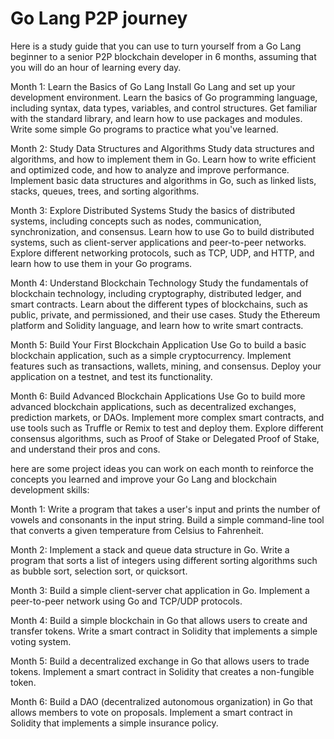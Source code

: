 # Go Lang P2P journey
 Here is a study guide that you can use to turn yourself from a Go Lang beginner to a senior P2P blockchain developer in 6 months, assuming that you will do an hour of learning every day.  
 
 Month 1: Learn the Basics of Go Lang  Install Go Lang and set up your development environment. Learn the basics of Go programming language, including syntax, data types, variables, and control structures. Get familiar with the standard library, and learn how to use packages and modules. Write some simple Go programs to practice what you've learned. 
 
Month 2: Study Data Structures and Algorithms  Study data structures and algorithms, and how to implement them in Go. Learn how to write efficient and optimized code, and how to analyze and improve performance. Implement basic data structures and algorithms in Go, such as linked lists, stacks, queues, trees, and sorting algorithms. 

Month 3: Explore Distributed Systems  Study the basics of distributed systems, including concepts such as nodes, communication, synchronization, and consensus. Learn how to use Go to build distributed systems, such as client-server applications and peer-to-peer networks. Explore different networking protocols, such as TCP, UDP, and HTTP, and learn how to use them in your Go programs. 

Month 4: Understand Blockchain Technology  Study the fundamentals of blockchain technology, including cryptography, distributed ledger, and smart contracts. Learn about the different types of blockchains, such as public, private, and permissioned, and their use cases. Study the Ethereum platform and Solidity language, and learn how to write smart contracts. 

Month 5: Build Your First Blockchain Application  Use Go to build a basic blockchain application, such as a simple cryptocurrency. Implement features such as transactions, wallets, mining, and consensus. Deploy your application on a testnet, and test its functionality. 

Month 6: Build Advanced Blockchain Applications  Use Go to build more advanced blockchain applications, such as decentralized exchanges, prediction markets, or DAOs. Implement more complex smart contracts, and use tools such as Truffle or Remix to test and deploy them. Explore different consensus algorithms, such as Proof of Stake or Delegated Proof of Stake, and understand their pros and cons.

here are some project ideas you can work on each month to reinforce the concepts you learned and improve your Go Lang and blockchain development skills:

Month 1:
Write a program that takes a user's input and prints the number of vowels and consonants in the input string.
Build a simple command-line tool that converts a given temperature from Celsius to Fahrenheit.

Month 2:
Implement a stack and queue data structure in Go.
Write a program that sorts a list of integers using different sorting algorithms such as bubble sort, selection sort, or quicksort.

Month 3:
Build a simple client-server chat application in Go.
Implement a peer-to-peer network using Go and TCP/UDP protocols.

Month 4:
Build a simple blockchain in Go that allows users to create and transfer tokens.
Write a smart contract in Solidity that implements a simple voting system.

Month 5:
Build a decentralized exchange in Go that allows users to trade tokens.
Implement a smart contract in Solidity that creates a non-fungible token.

Month 6:
Build a DAO (decentralized autonomous organization) in Go that allows members to vote on proposals.
Implement a smart contract in Solidity that implements a simple insurance policy.
